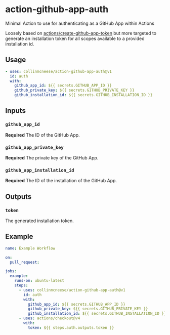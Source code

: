 # action-github-app-auth

Minimal Action to use for authenticating as a GitHub App within Actions

Loosely based on [actions/create-github-app-token](https://github.com/actions/create-github-app-token) but more targeted to generate an installation token for all scopes available to a provided installation id.

## Usage

```yaml
- uses: collinmcneese/action-github-app-auth@v1
  id: auth
  with:
    github_app_id: ${{ secrets.GITHUB_APP_ID }}
    github_private_key: ${{ secrets.GITHUB_PRIVATE_KEY }}
    github_installation_id: ${{ secrets.GITHUB_INSTALLATION_ID }}
```

## Inputs

### `github_app_id`

**Required** The ID of the GitHub App.

### `github_app_private_key`

**Required** The private key of the GitHub App.

### `github_app_installation_id`

**Required** The ID of the installation of the GitHub App.

## Outputs

### `token`

The generated installation token.

## Example

```yaml
name: Example Workflow

on:
  pull_request:

jobs:
  example:
    runs-on: ubuntu-latest
    steps:
      - uses: collinmcneese/action-github-app-auth@v1
        id: auth
        with:
          github_app_id: ${{ secrets.GITHUB_APP_ID }}
          github_private_key: ${{ secrets.GITHUB_PRIVATE_KEY }}
          github_installation_id: ${{ secrets.GITHUB_INSTALLATION_ID }}
      - uses: actions/checkout@v4
        with:
          token: ${{ steps.auth.outputs.token }}
```
